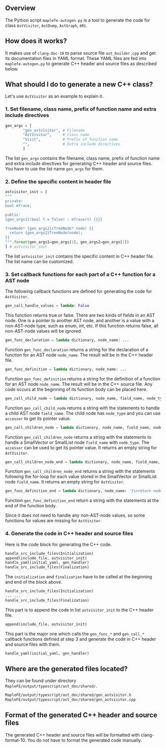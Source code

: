 ## Overview
The Python script `maplefe-autogen.py` is a tool to generate the code for class `AstVisitor`, `AstDump`, `AstGraph`, etc.

## How does it works?

It makes use of `clang-doc-10` to parse source file `ast_builder.cpp` and get its documentation files in YAML format.
These YAML files are fed into `maplefe-autogen.py` to generate C++ header and source files as described below.

## What should I do to generate a new C++ class?

Let's use `AstVisitor` as an example to explain it.

### 1. Set filename, class name, prefix of function name and extra include directives

```python
gen_args = [
        "gen_astvisitor", # Filename
        "AstVisitor",     # Class name
        "Visit",          # Prefix of function name
        "",               # Extra include directives
        ]
```
The list `gen_args` contains the filename, class name, prefix of function name and extra include directives for
generating C++ header and source files. You have to use the list name `gen_args` for them.

### 2. Define the specific content in header file

```python
astvisitor_init = [
"""
private:
bool mTrace;

public:
{gen_args1}(bool t = false) : mTrace(t) {{}}

TreeNode* {gen_args2}(TreeNode* node) {{
  return {gen_args2}TreeNode(node);
}}
""".format(gen_args1=gen_args[1], gen_args2=gen_args[2])
] # astvisitor_init
```
The list `astvisitor_init` contains the specific content in C++ header file. The list name can be customized.

### 3. Set callback functions for each part of a C++ function for a AST node

The following callback functions are defined for generating the code for `AstVisitor`.

```python
gen_call_handle_values = lambda: False
```
This function returns true or false.
There are two kinds of fields in an AST node. One is a pointer to another AST node, and another is 
a value with a non-AST-node type, such as enum, int, etc.
If this function returns false, all non-AST-node values will be ignored.


```python
gen_func_declaration = lambda dictionary, node_name: ...
```
Function `gen_func_declaration` returns a string for the declaration of a function for an AST node `node_name`. The result will be in
the C++ header file.


```python
gen_func_definition = lambda dictionary, node_name: ...
```
Function `gen_func_definition` returns a string for the definition of a function for an AST node `node_name`. The result will be in
the C++ source file. Any code occurs at the beginning of its function body can be placed here. 


```python
gen_call_child_node = lambda dictionary, node_name, field_name, node_type, accessor: ...
```
Function `gen_call_child_node` returns a string with the statements to handle a child AST node `field_name`. The child node has
`node_type` and you can use `accessor` to get its pointer value. 


```python
gen_call_children_node = lambda dictionary, node_name, field_name, node_type, accessor: ''
```
Function `gen_call_children_node` returns a string with the statements to handle a SmallVector or SmallList node `field_name` with
`node_type`. The `accessor` can be used to get its pointer value. It returns an empty string for `AstVisitor`.


```python
gen_call_children_node_end = lambda dictionary, node_name, field_name, node_type, accessor: ''
```
Function `gen_call_children_node_end` returns a string with the statements following the for-loop for each value stored in the
SmallVector or SmallList node `field_name`. It returns an empty string for `AstVisitor`. 


```python
gen_func_definition_end = lambda dictionary, node_name: '}\nreturn node;\n}'
```
Function `gen_func_definition_end` return a string with the statements at the end of the function body.

Since it does not need to handle any non-AST-node values, so some functions for values are missing for `AstVisitor`.

### 4. Generate the code in C++ header and source files 

Here is the code block for generating the C++ code.
```python
handle_src_include_files(Initialization)
append(include_file, astvisitor_init)
handle_yaml(initial_yaml, gen_handler)
handle_src_include_files(Finalization)
```

The `initialization` and `finalization` have to be called at the beginning and end of the block above.
```python
handle_src_include_files(Initialization)
... ...
handle_src_include_files(Finalization)
```

This part is to append the code in list `astvisitor_init` to the C++ header file. 
```python
append(include_file, astvisitor_init)
```

This part is the major one which calls the `gen_func_*` and `gen_call_*` callback functions defined at step 3 and generate
the code in C++ header and source files with them.
```python
handle_yaml(initial_yaml, gen_handler)
```

## Where are the generated files located?

They can be found under directory `MapleFE/output/typescript/ast_doc/shared/`.
```bash
MapleFE/output/typescript/ast_doc/shared/gen_astvisitor.h
MapleFE/output/typescript/ast_doc/shared/gen_astvisitor.cpp
```

## Format of the generated C++ header and source files

The generated C++ header and source files will be formatted with clang-format-10. You do not
have to format the generated code manually.
